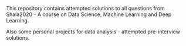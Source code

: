 This repository contains attempted solutions to all questions from Shala2020 - A course on Data Science, Machine Learning and Deep Learning.

Also some personal projects for data analysis - attempted pre-interview solutions. 

